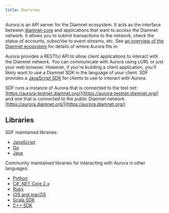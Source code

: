 ```yaml
---
title: Overview
---
```


Aurora is an API server for the Diamnet ecosystem.  It acts as the interface between [diamnet-core](https://github.com/diamnet/diamnet-core) and applications that want to access the Diamnet network. It allows you to submit transactions to the network, check the status of accounts, subscribe to event streams, etc. See [an overview of the Diamnet ecosystem](https://www.diamnet.org/developers/guides/) for details of where Aurora fits in.

Aurora provides a RESTful API to allow client applications to interact with the Diamnet network. You can communicate with Aurora using cURL or just your web browser. However, if you're building a client application, you'll likely want to use a Diamnet SDK in the language of your client.
SDF provides a [JavaScript SDK](https://www.diamnet.org/developers/js-diamnet-sdk/reference/index.html) for clients to use to interact with Aurora.

SDF runs a instance of Aurora that is connected to the test net: [https://aurora-testnet.diamnet.org/](https://aurora-testnet.diamnet.org/) and one that is connected to the public Diamnet network:
[https://aurora.diamnet.org/](https://aurora.diamnet.org/).

## Libraries

SDF maintained libraries:<br />
- [JavaScript](https://github.com/diamnet/js-diamnet-sdk)
- [Go](https://github.com/diamnet/go/tree/master/clients/auroraclient)
- [Java](https://github.com/diamnet/java-diamnet-sdk)

Community maintained libraries for interacting with Aurora in other languages:<br>
- [Python](https://github.com/DiamnetCN/py-diamnet-base)
- [C# .NET Core 2.x](https://github.com/elucidsoft/dotnetcore-diamnet-sdk)
- [Ruby](https://github.com/astroband/ruby-diamnet-sdk)
- [iOS and macOS](https://github.com/Soneso/diamnet-ios-mac-sdk)
- [Scala SDK](https://github.com/synesso/scala-diamnet-sdk)
- [C++ SDK](https://github.com/bnogalm/DiamnetQtSDK)
